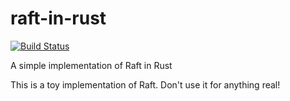 # raft-in-rust
[![Build Status](https://travis-ci.org/tmandry/raft-in-rust.svg?branch=master)](https://travis-ci.org/tmandry/raft-in-rust)

A simple implementation of Raft in Rust

This is a toy implementation of Raft. Don't use it for anything real!
